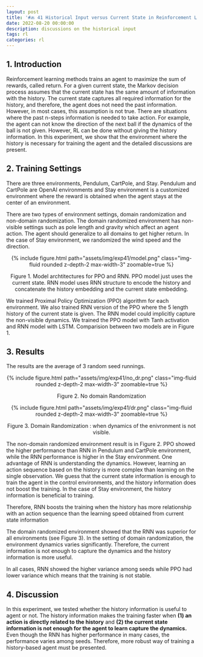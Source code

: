 ```yaml
---
layout: post
title: '#🔙 41 Historical Input versus Current State in Reinforcement Learning '
date: 2022-08-20 00:00:00
description: discussions on the historical input
tags: rl
categories: rl
---
```


## 1. Introduction 

Reinforcement learning methods trains an agent to maximize the sum of rewards, called return. For a given current state, the Markov decision process assumes that the current state has the same amount of information with the history. The current state captures all required information for the history, and therefore, the agent does not need the past information. However, in most cases, this assumption is not true. There are situations where the past n-steps information is needed to take action. For example, the agent can not know the direction of the next ball if the dynamics of the ball is not given. However, RL can be done without giving the history information. In this experiment, we show that the environment where the history is necessary for training the agent and the detailed discussions are present. 

## 2. Training Settings 

There are three environments, Pendulum, CartPole, and Stay. Pendulum and CartPole are OpenAI environments and Stay environment is a customized environment where the reward is obtained when the agent stays at the center of an environment. 

There are two types of environment settings, domain randomization and non-domain randomization. 
The domain randomized environment has non-visible settings such as pole length and gravity which affect an agent action. 
The agent should generalize to all domains to get higher return. In the case of Stay environment, we randomized the wind speed and the direction. 

<center>
<div class="row mt-3">
        {% include figure.html path="assets/img/exp41/model.png" class="img-fluid rounded z-depth-2 max-width-3" zoomable=true %}
</div>
<p> Figure 1. Model archtitectures for PPO and RNN. PPO model just uses the current state. RNN model uses RNN structure to encode the history and concatenate the history embedding and the current state embedding. </p>
</center>


We trained Proximal Policy Optimization (PPO) algorithm for each environment. We also trained RNN version of the PPO where the 5 length history of the current state is given. The RNN model could implicitly capture the non-visible dynamics. 
We trained the PPO model with Tanh activation and RNN model with LSTM. Comparision between two models are in Figure 1.

## 3. Results 

The results are the average of 3 random seed runnings. 

<center>
<div class="row mt-3">
        {% include figure.html path="assets/img/exp41/no_dr.png" class="img-fluid rounded z-depth-2 max-width-3" zoomable=true %}
</div>
<p> Figure 2. No domain Randomization </p>
</center>




<center>
<div class="row mt-3">
        {% include figure.html path="assets/img/exp41/dr.png" class="img-fluid rounded z-depth-2 max-width-3" zoomable=true %}
</div>
<p> Figure 3. Domain Randomization : when dynamics of the enivronment is not visible. </p>
</center>


The non-domain randomized environment result is in Figure 2. PPO showed the higher performance than RNN in Pendulum and CartPole environment, while the RNN performance is higher in the Stay environment. One advantage of RNN is understanding the dynamics. However, learning an action sequence based on the history is more complex than learning on the single observation. We guess that the current state information is enough to train the agent in the control environments, and the history information does not boost the training. In the case of Stay environment, the history information is beneficial to training. 

Therefore, RNN boosts the training when the history has more relationship with an action sequence than the learning speed obtained from current state information 

The domain randomized environment showed that the RNN was superior for all environments (see Figure 3). 
In the setting of domain randomization, the environment dynamics varies significantly. Therefore, the current information is not enough to capture the dynamics and the history information is more useful. 

In all cases, RNN showed the higher variance among seeds while PPO had lower variance which means that the training is not stable. 
 
## 4. Discussion 

In this experiment, we tested whether the history information is useful to agent or not. The history information makes the training faster when **(1) an action is directly related to the history**  and **(2) the current state information is not enough for the agent to learn capture the dynamics.** Even though the RNN has higher performance in many cases, the performance varies among seeds. Therefore, more robust way of training a history-based agent must be presented. 
